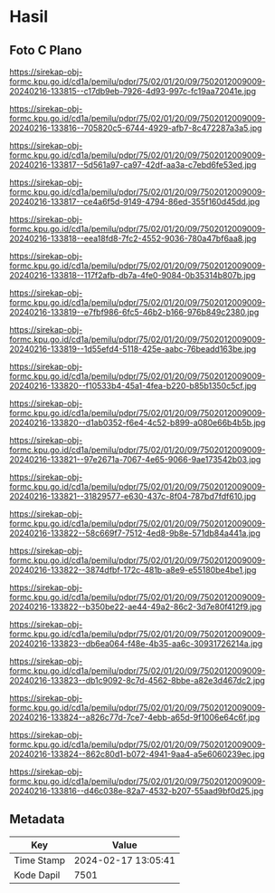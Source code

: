 # Hasil

## Foto C Plano

https://sirekap-obj-formc.kpu.go.id/cd1a/pemilu/pdpr/75/02/01/20/09/7502012009009-20240216-133815--c17db9eb-7926-4d93-997c-fc19aa72041e.jpg

https://sirekap-obj-formc.kpu.go.id/cd1a/pemilu/pdpr/75/02/01/20/09/7502012009009-20240216-133816--705820c5-6744-4929-afb7-8c472287a3a5.jpg

https://sirekap-obj-formc.kpu.go.id/cd1a/pemilu/pdpr/75/02/01/20/09/7502012009009-20240216-133817--5d561a97-ca97-42df-aa3a-c7ebd6fe53ed.jpg

https://sirekap-obj-formc.kpu.go.id/cd1a/pemilu/pdpr/75/02/01/20/09/7502012009009-20240216-133817--ce4a6f5d-9149-4794-86ed-355f160d45dd.jpg

https://sirekap-obj-formc.kpu.go.id/cd1a/pemilu/pdpr/75/02/01/20/09/7502012009009-20240216-133818--eea18fd8-7fc2-4552-9036-780a47bf6aa8.jpg

https://sirekap-obj-formc.kpu.go.id/cd1a/pemilu/pdpr/75/02/01/20/09/7502012009009-20240216-133818--117f2afb-db7a-4fe0-9084-0b35314b807b.jpg

https://sirekap-obj-formc.kpu.go.id/cd1a/pemilu/pdpr/75/02/01/20/09/7502012009009-20240216-133819--e7fbf986-6fc5-46b2-b166-976b849c2380.jpg

https://sirekap-obj-formc.kpu.go.id/cd1a/pemilu/pdpr/75/02/01/20/09/7502012009009-20240216-133819--1d55efd4-5118-425e-aabc-76beadd163be.jpg

https://sirekap-obj-formc.kpu.go.id/cd1a/pemilu/pdpr/75/02/01/20/09/7502012009009-20240216-133820--f10533b4-45a1-4fea-b220-b85b1350c5cf.jpg

https://sirekap-obj-formc.kpu.go.id/cd1a/pemilu/pdpr/75/02/01/20/09/7502012009009-20240216-133820--d1ab0352-f6e4-4c52-b899-a080e66b4b5b.jpg

https://sirekap-obj-formc.kpu.go.id/cd1a/pemilu/pdpr/75/02/01/20/09/7502012009009-20240216-133821--97e2671a-7067-4e65-9066-9ae173542b03.jpg

https://sirekap-obj-formc.kpu.go.id/cd1a/pemilu/pdpr/75/02/01/20/09/7502012009009-20240216-133821--31829577-e630-437c-8f04-787bd7fdf610.jpg

https://sirekap-obj-formc.kpu.go.id/cd1a/pemilu/pdpr/75/02/01/20/09/7502012009009-20240216-133822--58c669f7-7512-4ed8-9b8e-571db84a441a.jpg

https://sirekap-obj-formc.kpu.go.id/cd1a/pemilu/pdpr/75/02/01/20/09/7502012009009-20240216-133822--3874dfbf-172c-481b-a8e9-e55180be4be1.jpg

https://sirekap-obj-formc.kpu.go.id/cd1a/pemilu/pdpr/75/02/01/20/09/7502012009009-20240216-133822--b350be22-ae44-49a2-86c2-3d7e80f412f9.jpg

https://sirekap-obj-formc.kpu.go.id/cd1a/pemilu/pdpr/75/02/01/20/09/7502012009009-20240216-133823--db6ea064-f48e-4b35-aa6c-30931726214a.jpg

https://sirekap-obj-formc.kpu.go.id/cd1a/pemilu/pdpr/75/02/01/20/09/7502012009009-20240216-133823--db1c9092-8c7d-4562-8bbe-a82e3d467dc2.jpg

https://sirekap-obj-formc.kpu.go.id/cd1a/pemilu/pdpr/75/02/01/20/09/7502012009009-20240216-133824--a826c77d-7ce7-4ebb-a65d-9f1006e64c6f.jpg

https://sirekap-obj-formc.kpu.go.id/cd1a/pemilu/pdpr/75/02/01/20/09/7502012009009-20240216-133824--862c80d1-b072-4941-9aa4-a5e6060239ec.jpg

https://sirekap-obj-formc.kpu.go.id/cd1a/pemilu/pdpr/75/02/01/20/09/7502012009009-20240216-133816--d46c038e-82a7-4532-b207-55aad9bf0d25.jpg


## Metadata

| Key        | Value               |
| ---------- | ------------------- |
| Time Stamp | 2024-02-17 13:05:41 |
| Kode Dapil | 7501                |



